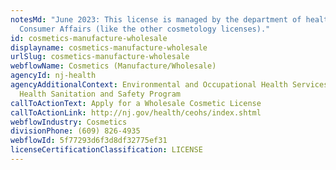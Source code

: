 ```yaml
---
notesMd: "June 2023: This license is managed by the department of health, not
  Consumer Affairs (like the other cosmetology licenses)."
id: cosmetics-manufacture-wholesale
displayname: cosmetics-manufacture-wholesale
urlSlug: cosmetics-manufacture-wholesale
webflowName: Cosmetics (Manufacture/Wholesale)
agencyId: nj-health
agencyAdditionalContext: Environmental and Occupational Health Services, Public
  Health Sanitation and Safety Program
callToActionText: Apply for a Wholesale Cosmetic License
callToActionLink: http://nj.gov/health/ceohs/index.shtml
webflowIndustry: Cosmetics
divisionPhone: (609) 826-4935
webflowId: 5f77293d6f3d8df32775ef31
licenseCertificationClassification: LICENSE
---
```


